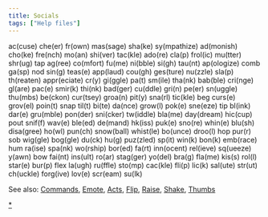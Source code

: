 ```yaml
---
title: Socials
tags: ["Help files"]
---
```

ac(cuse) che(er) fr(own) mas(sage) sha(ke) sy(mpathize) ad(monish)
cho(ke) fre(nch) mo(an) shi(ver) tac(kle) ado(re) cla(p) frol(ic)
mu(tter) shr(ug) tap ag(ree) co(mfort) fu(me) ni(bble) si(gh) tau(nt)
ap(ologize) comb ga(sp) nod sin(g) teas(e) app(laud) cou(gh) ges(ture)
nu(zzle) sla(p) th(reaten) appr(eciate) cr(y) gi(ggle) pa(t) sm(ile)
tha(nk) bab(ble) cri(nge) gl(are) pac(e) smir(k) thi(nk) bad(ger)
cu(ddle) gri(n) pe(er) sn(uggle) thu(mbs) be(ckon) cur(tsey) groa(n)
pit(y) sna(rl) tic(kle) beg curs(e) grov(el) poin(t) snap til(t) bi(te)
da(nce) grow(l) pok(e) sne(eze) tip bl(ink) dar(e) gru(mble) pon(der)
sni(cker) tw(iddle) bla(me) day(dream) hic(cup) pout snif(f) wav(e)
ble(ed) de(mand) hk(iss) puk(e) sno(re) whin(e) blu(sh) disa(gree)
ho(wl) pun(ch) snow(ball) whist(le) bo(unce) droo(l) hop pur(r) sob
wig(gle) bog(gle) du(ck) hu(g) puz(zled) sp(it) win(k) bon(k) emb(race)
hum ra(ise) spa(nk) wo(rship) bor(ed) fa(rt) inn(ocent) rel(ieve)
sq(ueeze) y(awn) bow fai(nt) ins(ult) ro(ar) stag(ger) yo(del) bra(g)
fla(me) kis(s) rol(l) star(e) bur(p) flex la(ugh) ru(ffle) sto(mp)
cac(kle) fli(p) lic(k) sal(ute) str(ut) ch(uckle) forg(ive) lov(e)
scr(eam) su(lk)

See also: [Commands](Commands "wikilink"), [Emote](Emote "wikilink"),
[Acts](Acts "wikilink"), [Flip](Flip "wikilink"),
[Raise](Raise "wikilink"), [Shake](Shake "wikilink"),
[Thumbs](Thumbs "wikilink")

[\*](Category:Commands "wikilink")